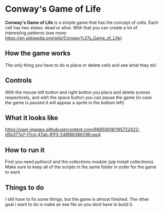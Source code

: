 # Conway's Game of Life
**Conway's Game of Life** is a simple game that has the concept of cells. Each cell has two states: dead or alive. With that you can create a lot of interesting patterns (see more: https://en.wikipedia.org/wiki/Conway%27s_Game_of_Life)

## How the game works
The only thing you have to do is place or delete cells and see what they do!

## Controls
With the mouse left button and right button you place and delete scenes respectively, and with the space button you can pause the game (in case the game is paused it will appear a sprite in the bottom left) 

## What it looks like
https://user-images.githubusercontent.com/66850618/195722422-d5b377a7-f7cd-47ab-81f3-2d8f86386296.mp4

## How to run it
First you need *python3* and the *collections* module (pip install collections). Make sure to keep all of the scripts in the same folder in order for the game to work

## Things to do
I still have to fix some things, but the game is almost finished. The other goal i want to do is make an exe file so you dont have to build it.
